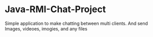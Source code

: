 # Java-RMI-Chat-Project
Simple application to make chatting between multi clients. And send Images, videoes, imogies, and any files
